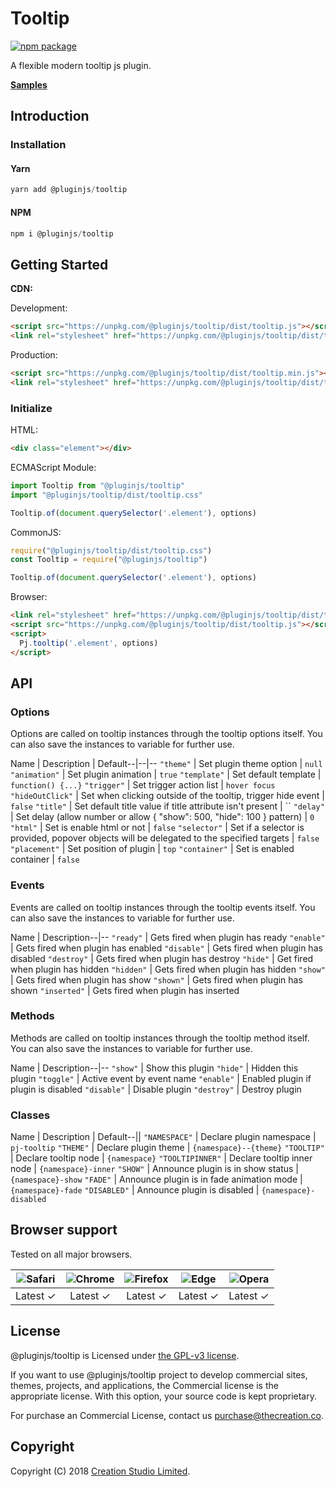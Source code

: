 # Tooltip

[![npm package](https://img.shields.io/npm/v/@pluginjs/tooltip.svg)](https://www.npmjs.com/package/@pluginjs/tooltip)

A flexible modern tooltip js plugin.

**[Samples](https://codesandbox.io/s/github/pluginjs/pluginjs/tree/master/modules/tooltip/samples)**

## Introduction

### Installation

#### Yarn

```javascript
yarn add @pluginjs/tooltip
```

#### NPM

```javascript
npm i @pluginjs/tooltip
```

## Getting Started

**CDN:**

Development:

```html
<script src="https://unpkg.com/@pluginjs/tooltip/dist/tooltip.js"></script>
<link rel="stylesheet" href="https://unpkg.com/@pluginjs/tooltip/dist/tooltip.css">
```

Production:

```html
<script src="https://unpkg.com/@pluginjs/tooltip/dist/tooltip.min.js"></script>
<link rel="stylesheet" href="https://unpkg.com/@pluginjs/tooltip/dist/tooltip.min.css">
```

### Initialize

HTML:

```html
<div class="element"></div>
```

ECMAScript Module:

```javascript
import Tooltip from "@pluginjs/tooltip"
import "@pluginjs/tooltip/dist/tooltip.css"

Tooltip.of(document.querySelector('.element'), options)
```

CommonJS:

```javascript
require("@pluginjs/tooltip/dist/tooltip.css")
const Tooltip = require("@pluginjs/tooltip")

Tooltip.of(document.querySelector('.element'), options)
```

Browser:

```html
<link rel="stylesheet" href="https://unpkg.com/@pluginjs/tooltip/dist/tooltip.css">
<script src="https://unpkg.com/@pluginjs/tooltip/dist/tooltip.js"></script>
<script>
  Pj.tooltip('.element', options)
</script>
```

## API

### Options

Options are called on tooltip instances through the tooltip options itself.
You can also save the instances to variable for further use.

Name | Description | Default--|--|--
`"theme"` | Set plugin theme option | `null`
`"animation"` | Set plugin animation | `true`
`"template"` | Set default template | `function() {...}`
`"trigger"` | Set trigger action list | `hover focus`
`"hideOutClick"` | Set when clicking outside of the tooltip, trigger hide event | `false`
`"title"` | Set default title value if title attribute isn't present | ``
`"delay"` | Set delay (allow number or allow { "show": 500, "hide": 100 } pattern) | `0`
`"html"` | Set is enable html or not | `false`
`"selector"` | Set if a selector is provided, popover objects will be delegated to the specified targets | `false`
`"placement"` | Set position of plugin | `top`
`"container"` | Set is enabled container | `false`

### Events

Events are called on tooltip instances through the tooltip events itself.
You can also save the instances to variable for further use.

Name | Description--|--
`"ready"` | Gets fired when plugin has ready
`"enable"` | Gets fired when plugin has enabled
`"disable"` | Gets fired when plugin has disabled
`"destroy"` | Gets fired when plugin has destroy
`"hide"` | Get fired when plugin has hidden
`"hidden"` | Gets fired when plugin has hidden
`"show"` | Gets fired when plugin has show
`"shown"` | Gets fired when plugin has shown
`"inserted"` | Gets fired when plugin has inserted

### Methods

Methods are called on tooltip instances through the tooltip method itself.
You can also save the instances to variable for further use.

Name | Description--|--
`"show"` | Show this plugin
`"hide"` | Hidden this plugin
`"toggle"` | Active event by event name
`"enable"` | Enabled plugin if plugin is disabled
`"disable"` | Disable plugin
`"destroy"` | Destroy plugin

### Classes

Name | Description | Default--||
`"NAMESPACE"` | Declare plugin namespace | `pj-tooltip`
`"THEME"` | Declare plugin theme | `{namespace}--{theme}`
`"TOOLTIP"` | Declare tooltip node | `{namespace}`
`"TOOLTIPINNER"` | Declare tooltip inner node | `{namespace}-inner`
`"SHOW"` | Announce plugin is in show status | `{namespace}-show`
`"FADE"` | Announce plugin is in fade animation mode | `{namespace}-fade`
`"DISABLED"` | Announce plugin is disabled | `{namespace}-disabled`

## Browser support

Tested on all major browsers.

| <img src="https://raw.githubusercontent.com/alrra/browser-logos/master/src/safari/safari_32x32.png" alt="Safari"> | <img src="https://raw.githubusercontent.com/alrra/browser-logos/master/src/chrome/chrome_32x32.png" alt="Chrome"> | <img src="https://raw.githubusercontent.com/alrra/browser-logos/master/src/firefox/firefox_32x32.png" alt="Firefox"> | <img src="https://raw.githubusercontent.com/alrra/browser-logos/master/src/edge/edge_32x32.png" alt="Edge"> | <img src="https://raw.githubusercontent.com/alrra/browser-logos/master/src/opera/opera_32x32.png" alt="Opera"> |
|:--:|:--:|:--:|:--:|:--:|
| Latest ✓ | Latest ✓ | Latest ✓ | Latest ✓ | Latest ✓ |

## License

@pluginjs/tooltip is Licensed under [the GPL-v3 license](LICENSE).

If you want to use @pluginjs/tooltip project to develop commercial sites, themes, projects, and applications, the Commercial license is the appropriate license. With this option, your source code is kept proprietary.

For purchase an Commercial License, contact us purchase@thecreation.co.

## Copyright

Copyright (C) 2018 [Creation Studio Limited](creationstudio.com).
